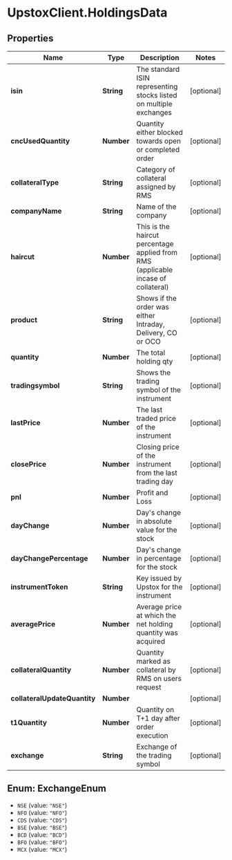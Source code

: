 # UpstoxClient.HoldingsData

## Properties
Name | Type | Description | Notes
------------ | ------------- | ------------- | -------------
**isin** | **String** | The standard ISIN representing stocks listed on multiple exchanges | [optional] 
**cncUsedQuantity** | **Number** | Quantity either blocked towards open or completed order | [optional] 
**collateralType** | **String** | Category of collateral assigned by RMS | [optional] 
**companyName** | **String** | Name of the company | [optional] 
**haircut** | **Number** | This is the haircut percentage applied from RMS (applicable incase of collateral) | [optional] 
**product** | **String** | Shows if the order was either Intraday, Delivery, CO or OCO | [optional] 
**quantity** | **Number** | The total holding qty | [optional] 
**tradingsymbol** | **String** | Shows the trading symbol of the instrument | [optional] 
**lastPrice** | **Number** | The last traded price of the instrument | [optional] 
**closePrice** | **Number** | Closing price of the instrument from the last trading day | [optional] 
**pnl** | **Number** | Profit and Loss | [optional] 
**dayChange** | **Number** | Day&#x27;s change in absolute value for the stock | [optional] 
**dayChangePercentage** | **Number** | Day&#x27;s change in percentage for the stock | [optional] 
**instrumentToken** | **String** | Key issued by Upstox for the instrument | [optional] 
**averagePrice** | **Number** | Average price at which the net holding quantity was acquired | [optional] 
**collateralQuantity** | **Number** | Quantity marked as collateral by RMS on users request | [optional] 
**collateralUpdateQuantity** | **Number** |  | [optional] 
**t1Quantity** | **Number** | Quantity on T+1 day after order execution | [optional] 
**exchange** | **String** | Exchange of the trading symbol | [optional] 

<a name="ExchangeEnum"></a>
## Enum: ExchangeEnum

* `NSE` (value: `"NSE"`)
* `NFO` (value: `"NFO"`)
* `CDS` (value: `"CDS"`)
* `BSE` (value: `"BSE"`)
* `BCD` (value: `"BCD"`)
* `BFO` (value: `"BFO"`)
* `MCX` (value: `"MCX"`)


